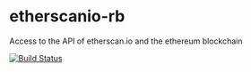 # etherscanio-rb

Access to the API of etherscan.io and the ethereum blockchain

[![Build Status](https://travis-ci.org/sebs/etherscanio-rb.svg?branch=master)](https://travis-ci.org/sebs/etherscanio-rb)
